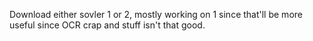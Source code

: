 Download either sovler 1 or 2, mostly working on 1 since that'll be more useful since OCR crap and stuff isn't that good.
